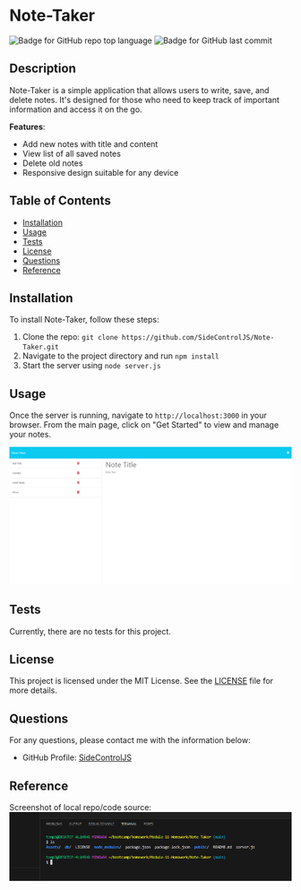 # Note-Taker

![Badge for GitHub repo top language](https://img.shields.io/github/languages/top/SideControlJS/Note-Taker?style=flat&logo=appveyor) ![Badge for GitHub last commit](https://img.shields.io/github/last-commit/SideControlJS/Note-Taker?style=flat&logo=appveyor)

## Description 

Note-Taker is a simple application that allows users to write, save, and delete notes. It's designed for those who need to keep track of important information and access it on the go.

**Features**:
* Add new notes with title and content
* View list of all saved notes
* Delete old notes
* Responsive design suitable for any device

## Table of Contents

- [Installation](#installation)
- [Usage](#usage)
- [Tests](#tests)
- [License](#license)
- [Questions](#questions)
- [Reference](#reference)

## Installation

To install Note-Taker, follow these steps:

1. Clone the repo: `git clone https://github.com/SideControlJS/Note-Taker.git`
2. Navigate to the project directory and run `npm install`
3. Start the server using `node server.js`

## Usage 

Once the server is running, navigate to `http://localhost:3000` in your browser. From the main page, click on "Get Started" to view and manage your notes.

![Product Screenshot](/Assets/sn_notes.png)

## Tests

Currently, there are no tests for this project. 

## License 

This project is licensed under the MIT License. See the [LICENSE](LICENSE.md) file for more details.

## Questions 

For any questions, please contact me with the information below:

- GitHub Profile: [SideControlJS](https://github.com/SideControlJS/)

## Reference

Screenshot of local repo/code source:
![Note-Taker-Local-Repo](/Assets/sn_local_repo.png)



